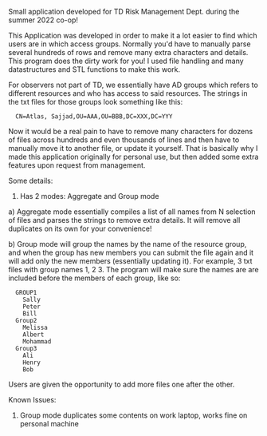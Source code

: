 Small application developed for TD Risk Management Dept. during the summer 2022 co-op!

This Application was developed in order to make it a lot easier to find which users are in which access groups. Normally you'd have to manually parse several hundreds
of rows and remove many extra characters and details. This program does the dirty work for you! I used file handling and many datastructures and STL functions to make this work.

 For observers not part of TD, we essentially have AD groups which refers to different resources and who has access to said resources. The strings in the txt 
  files for those groups look something like this:
      
      CN=Atlas, Sajjad,OU=AAA,OU=BBB,DC=XXX,DC=YYY
      
  Now it would be a real pain to have to remove many characters for dozens of files across hundreds and even thousands of lines and then have to manually move it to another
  file, or update it yourself. That is basically why I made this application originally for personal use, but then added some extra features upon
  request from management.

Some details:

1. Has 2 modes: Aggregate and Group mode

  a) Aggregate mode essentially compiles a list of all names from N selection of files and parses the strings to remove extra details. 
     It will remove all duplicates on its own for your convenience!
     
  b) Group mode will group the names by the name of the resource group, and when the group has new members you can submit the file again and it will add only the
      new members (essentially updating it). For example, 3 txt files with group names 1, 2 3. The program will make sure the names are are included before the members of each group,
      like so:
      
      GROUP1
        Sally
        Peter
        Bill
      Group2
        Melissa
        Albert
        Mohammad
      Group3
        Ali
        Henry
        Bob
        
 Users are given the opportunity to add more files one after the other.
  
 




Known Issues:

1. Group mode duplicates some contents on work laptop, works fine on personal machine

